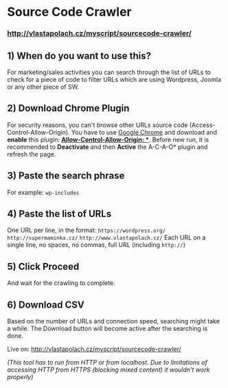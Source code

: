 # Source Code Crawler

### http://vlastapolach.cz/myscript/sourcecode-crawler/

## 1) When do you want to use this?
For marketing/sales activities you can search through the list of URLs to check for a piece of code to filter URLs which are using Wordpress, Joomla or any other piece of SW.

## 2) Download Chrome Plugin
For security reasons, you can't browse other URLs source code (Access-Control-Allow-Origin). You have to use [Google Chrome](https://www.google.com/chrome/) and download and **enable** this plugin: **[Allow-Control-Allow-Origin: *](https://chrome.google.com/webstore/detail/allow-control-allow-origi/nlfbmbojpeacfghkpbjhddihlkkiljbi)**. Before new run, it is recommended to **Deactivate** and then **Active** the A-C-A-O* plugin and refresh the page.

## 3) Paste the search phrase
For example: `wp-includes`

## 4) Paste the list of URLs
One URL per line, in the format:
`https://wordpress.org/`
`http://supermaminka.cz/`
`http://www.vlastapolach.cz/`
Each URL on a single line, no spaces, no commas, full URL (including `http://`)

## 5) Click Proceed
And wait for the crawling to complete.

## 6) Download CSV
Based on the number of URLs and connection speed, searching might take a while. The Download button will become active after the searching is done.

Live on: http://vlastapolach.cz/myscript/sourcecode-crawler/

*(This tool has to run from HTTP or from localhost. Due to limitations of accessing HTTP from HTTPS (blocking mixed content) it wouldn't work properly)*

